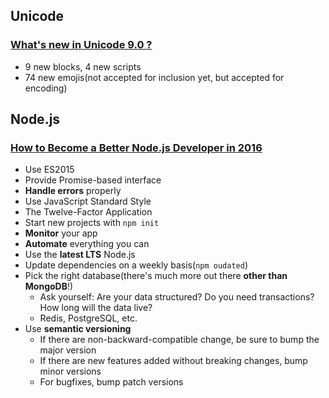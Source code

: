 ## Unicode

### [What's new in Unicode 9.0 ?](http://babelstone.blogspot.com/2016/01/whats-new-in-unicode-90.html)

* 9 new blocks, 4 new scripts
* 74 new emojis(not accepted for inclusion yet, but accepted for encoding)

## Node.js

### [How to Become a Better Node.js Developer in 2016](https://blog.risingstack.com/how-to-become-a-better-node-js-developer-in-2016/)

* Use ES2015
* Provide Promise-based interface
* **Handle errors** properly
* Use JavaScript Standard Style
* The Twelve-Factor Application
* Start new projects with `npm init`
* **Monitor** your app
* **Automate** everything you can
* Use the **latest LTS** Node.js
* Update dependencies on a weekly basis(`npm oudated`)
* Pick the right database(there's much more out there **other than MongoDB**!)
  * Ask yourself: Are your data structured? Do you need transactions? How long will the data live?
  * Redis, PostgreSQL, etc.
* Use **semantic versioning**
  * If there are non-backward-compatible change, be sure to bump the major version
  * If there are new features added without breaking changes, bump minor versions
  * For bugfixes, bump patch versions

